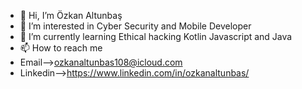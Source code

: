 - 👋 Hi, I’m Özkan Altunbaş
- 👀 I’m interested in Cyber Security and Mobile Developer
- 🌱 I’m currently learning Ethical hacking Kotlin Javascript and Java
- 📫 How to reach me
-  Email-->ozkanaltunbas108@icloud.com 
-  Linkedin-->https://www.linkedin.com/in/ozkanaltunbas/

<!---
codistq/codistq is a ✨ special ✨ repository because its `README.md` (this file) appears on your GitHub profile.
You can click the Preview link to take a look at your changes.
--->
